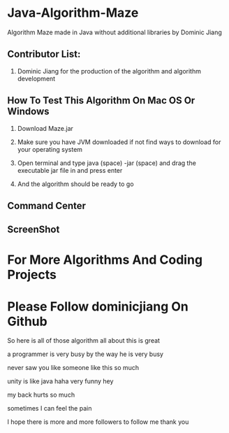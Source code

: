 # Java-Algorithm-Maze

Algorithm Maze made in Java without additional libraries by Dominic Jiang

## Contributor List:

1. Dominic Jiang for the production of the algorithm and algorithm development

## How To Test This Algorithm On Mac OS Or Windows

1. Download Maze.jar 

2. Make sure you have JVM downloaded if not find ways to download for your operating system

3. Open terminal and type java (space) -jar (space) and drag the executable jar file in and press enter 


4. And the algorithm should be ready to go


## Command Center


## ScreenShot


# For More Algorithms And Coding Projects
# Please Follow dominicjiang On Github

So here is all of those algorithm all about this is great

a programmer is very busy by the way he is very busy

never saw you like someone like this so much

unity is like java haha very funny hey

my back hurts so much

sometimes I can feel the pain

I hope there is more and more followers to follow me thank you
